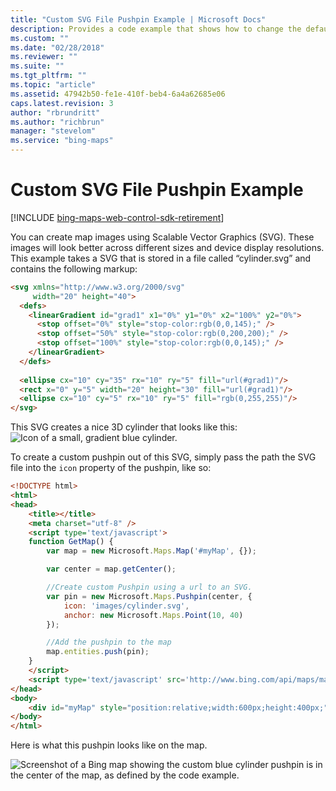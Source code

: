 ```yaml
---
title: "Custom SVG File Pushpin Example | Microsoft Docs"
description: Provides a code example that shows how to change the default pushpin to a Scalable Vector Graphics (SVG) file, which scales better across different device resolutions.
ms.custom: ""
ms.date: "02/28/2018"
ms.reviewer: ""
ms.suite: ""
ms.tgt_pltfrm: ""
ms.topic: "article"
ms.assetid: 47942b50-fe1e-410f-beb4-6a4a62685e06
caps.latest.revision: 3
author: "rbrundritt"
ms.author: "richbrun"
manager: "stevelom"
ms.service: "bing-maps"
---
```


# Custom SVG File Pushpin Example

[!INCLUDE [bing-maps-web-control-sdk-retirement](../../../includes/bing-maps-web-control-sdk-retirement.md)]

You can create map images using Scalable Vector Graphics (SVG). These images will look better across different sizes and device display resolutions. This example takes a SVG that is stored in a file called “cylinder.svg” and contains the following markup:

```html
<svg xmlns="http://www.w3.org/2000/svg"
     width="20" height="40">
  <defs>
    <linearGradient id="grad1" x1="0%" y1="0%" x2="100%" y2="0%">
      <stop offset="0%" style="stop-color:rgb(0,0,145);" />
      <stop offset="50%" style="stop-color:rgb(0,200,200);" />
      <stop offset="100%" style="stop-color:rgb(0,0,145);" />
    </linearGradient>
  </defs>
  
  <ellipse cx="10" cy="35" rx="10" ry="5" fill="url(#grad1)"/>
  <rect x="0" y="5" width="20" height="30" fill="url(#grad1)"/>
  <ellipse cx="10" cy="5" rx="10" ry="5" fill="rgb(0,255,255)"/>
</svg>
```

This SVG creates a nice 3D cylinder that looks like this: &nbsp;
![Icon of a small, gradient blue cylinder.](../../media/bmv8-custompushpinusingsvgexample-cylinder.png)
 
To create a custom pushpin out of this SVG, simply pass the path the SVG file into the `icon` property of the pushpin, like so:

```html
<!DOCTYPE html>
<html>
<head>
    <title></title>
    <meta charset="utf-8" />
	<script type='text/javascript'>
    function GetMap() {
        var map = new Microsoft.Maps.Map('#myMap', {});

        var center = map.getCenter();

        //Create custom Pushpin using a url to an SVG.
        var pin = new Microsoft.Maps.Pushpin(center, {
            icon: 'images/cylinder.svg',
            anchor: new Microsoft.Maps.Point(10, 40)
        });

        //Add the pushpin to the map
        map.entities.push(pin);
    }
    </script>
    <script type='text/javascript' src='http://www.bing.com/api/maps/mapcontrol?callback=GetMap&key=[YOUR_BING_MAPS_KEY]' async defer></script>
</head>
<body>
    <div id="myMap" style="position:relative;width:600px;height:400px;"></div>
</body>
</html>
```

Here is what this pushpin looks like on the map.

![Screenshot of a Bing map showing the custom blue cylinder pushpin is in the center of the map, as defined by the code example.](../../media/bmv8-customsvgpushpin.png)
 